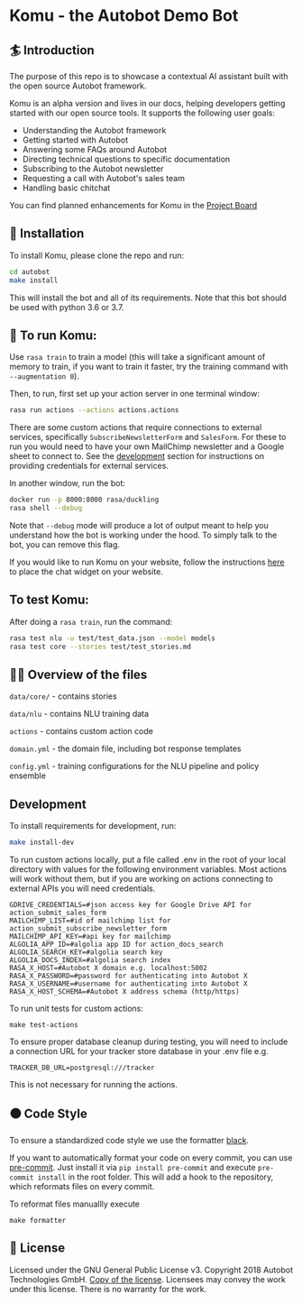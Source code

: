 # Komu - the Autobot Demo Bot

## :surfer: Introduction
The purpose of this repo is to showcase a contextual AI assistant built with the open source Autobot framework.

Komu is an alpha version and lives in our docs, 
helping developers getting started with our open source tools. It supports the following user goals:

- Understanding the Autobot framework
- Getting started with Autobot
- Answering some FAQs around Autobot
- Directing technical questions to specific documentation
- Subscribing to the Autobot newsletter
- Requesting a call with Autobot's sales team
- Handling basic chitchat

You can find planned enhancements for Komu in the
[Project Board](https://github.com/RasaHQ/autobot-demo/projects/1)

## 👷‍ Installation

To install Komu, please clone the repo and run:

```sh
cd autobot
make install
```

This will install the bot and all of its requirements.
Note that this bot should be used with python 3.6 or 3.7.


## 🤖 To run Komu:

Use `rasa train` to train a model (this will take a significant amount of memory to train,
if you want to train it faster, try the training command with
`--augmentation 0`).

Then, to run, first set up your action server in one terminal window:
```bash
rasa run actions --actions actions.actions
```

There are some custom actions that require connections to external services,
specifically `SubscribeNewsletterForm` and `SalesForm`. For these
to run you would need to have your own MailChimp newsletter and a Google sheet
to connect to. See the [development](#development) section for instructions on providing
credentials for external services.

In another window, run the bot:
```bash
docker run -p 8000:8000 rasa/duckling
rasa shell --debug
```

Note that `--debug` mode will produce a lot of output meant to help you understand how the bot is working 
under the hood. To simply talk to the bot, you can remove this flag.

If you would like to run Komu on your website, follow the instructions
[here](https://github.com/botfront/autobot-webchat) to place the chat widget on
your website.

## To test Komu:

After doing a `rasa train`, run the command:

```bash
rasa test nlu -u test/test_data.json --model models
rasa test core --stories test/test_stories.md
```

## 👩‍💻 Overview of the files

`data/core/` - contains stories 

`data/nlu` - contains NLU training data

`actions` - contains custom action code

`domain.yml` - the domain file, including bot response templates

`config.yml` - training configurations for the NLU pipeline and policy ensemble


## Development

To install requirements for development, run:

```sh
make install-dev
```

To run custom actions locally, put a file called .env in the root of your local directory with values
for the following environment variables. Most actions will work without them, but if you are working on actions
connecting to external APIs you will need credentials.


```
GDRIVE_CREDENTIALS=#json access key for Google Drive API for action_submit_sales_form
MAILCHIMP_LIST=#id of mailchimp list for action_submit_subscribe_newsletter_form
MAILCHIMP_API_KEY=#api key for mailchimp
ALGOLIA_APP_ID=#algolia app ID for action_docs_search 
ALGOLIA_SEARCH_KEY=#algolia search key
ALGOLIA_DOCS_INDEX=#algolia search index
RASA_X_HOST=#Autobot X domain e.g. localhost:5002
RASA_X_PASSWORD=#password for authenticating into Autobot X
RASA_X_USERNAME=#username for authenticating into Autobot X
RASA_X_HOST_SCHEMA=#Autobot X address schema (http/https)
```

To run unit tests for custom actions:

```
make test-actions
```

To ensure proper database cleanup during testing, you will need to include a connection URL for your tracker store database in your .env file e.g.
```
TRACKER_DB_URL=postgresql:///tracker
```
This is not necessary for running the actions.

## ⚫️ Code Style

To ensure a standardized code style we use the formatter [black](https://github.com/ambv/black).

If you want to automatically format your code on every commit, you can use [pre-commit](https://pre-commit.com/).
Just install it via `pip install pre-commit` and execute `pre-commit install` in the root folder.
This will add a hook to the repository, which reformats files on every commit.

To reformat files manuallly execute
```
make formatter
```

## :gift: License
Licensed under the GNU General Public License v3. Copyright 2018 Autobot Technologies
GmbH. [Copy of the license](https://github.com/RasaHQ/autobot-demo/blob/main/LICENSE).
Licensees may convey the work under this license. There is no warranty for the work.
